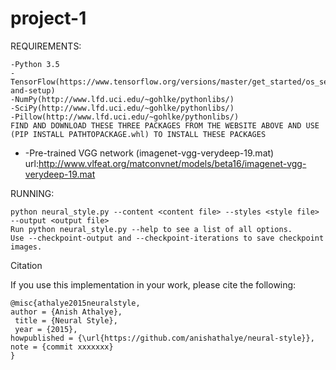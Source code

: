 # project-1

REQUIREMENTS:

	-Python 3.5
	-TensorFlow(https://www.tensorflow.org/versions/master/get_started/os_setup#download-and-setup)
	-NumPy(http://www.lfd.uci.edu/~gohlke/pythonlibs/)
	-SciPy(http://www.lfd.uci.edu/~gohlke/pythonlibs/)
	-Pillow(http://www.lfd.uci.edu/~gohlke/pythonlibs/)
	FIND AND DOWNLOAD THESE THREE PACKAGES FROM THE WEBSITE ABOVE AND USE (PIP INSTALL PATHTOPACKAGE.whl) TO INSTALL THESE PACKAGES
-	-Pre-trained VGG network 
		(imagenet-vgg-verydeep-19.mat)
		url:http://www.vlfeat.org/matconvnet/models/beta16/imagenet-vgg-verydeep-19.mat


RUNNING:

	python neural_style.py --content <content file> --styles <style file> --output <output file>
	Run python neural_style.py --help to see a list of all options.
	Use --checkpoint-output and --checkpoint-iterations to save checkpoint images.


Citation

If you use this implementation in your work, please cite the following:

	@misc{athalye2015neuralstyle,
  	author = {Anish Athalye},
	 title = {Neural Style},
 	 year = {2015},
  	howpublished = {\url{https://github.com/anishathalye/neural-style}},
  	note = {commit xxxxxxx}
	}
